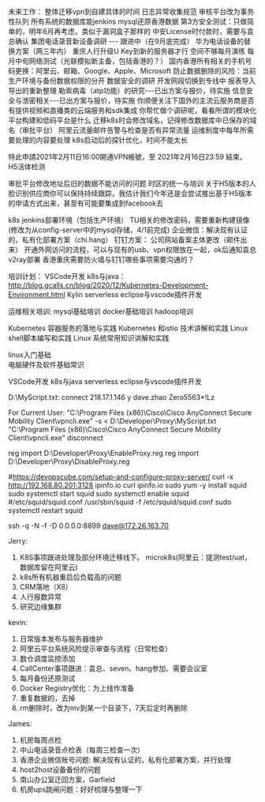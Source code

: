 未来工作：
整体迁移vpn到自建具体的时间
日志异常收集规范
审核平台改为事务性队列
所有系统的数据库能jenkins mysql还原香港数据
第3方安全测试：只做简单的，明年6月再考虑，类似于漏洞盒子那样的
中安License时付款时，需要与袁总确认
集团电话录音新设备调研 --- 跟进中（在9月底完成）
华为电话设备的替换方案（两三年内）
重庆人行升级U Key到新的服务器才行
空间不够每月演练
每月中旬网络测试（光联模拟断主备，包括香港的？）
国内香港所有相关的手机号码更换：阿里云、邮箱、Google、Apple、Microsoft
防止数据删除的风险：当前生产环境与备份数据权限的分开
数据安全的调研
开发网段切换到专线中
报表导入导出的重新整理
勒索病毒（atp功能）的研究---已出方案与报价，待实施
信息安全与泄密相关---已出方案与报价，待实施
你顺便关注下国外的主流云服务商是否有提供视频和直播类的云端服务和sdk集成
你帮忙做个调研呢，看看所谓的模块化平台构建和低码平台是什么
迁移k8s时会修改域名，记得修改数据库中已保存的域名（审批平台）
阿里云流量邮件告警与检查是否有异常流量
运维制度中每年所需要处理的内容要处理
k8s启动后的探针优化，时间不能太长

特此申請2021年2月11日16:00開通VPN帳號，至 2021年2月16日23:59 結束。
H5活体检测 

审批平台修改地址后旧的数据不能访问的问题
时区的统一与培训
关于H5版本的人脸识别供应商你可以保持持续跟踪，我估计我们今年还是会尝试推出基于H5版本的申请方式出来，甚至有可能要集成到facebook去

k8s jenkins部署环境（包括生产环境）
TU相关的修改密码，需要重新构建镜像(修改为从config-server中的mysql存储，4/1前完成)
企业微信：解决现有认证的，私有化部署方案（chi.hang）
钉钉方案：
公司网站备案主体更改（邮件出来）
开通外网访问的流程，可以与现有的usb、vpn权限放在一起，ok后通知袁总
v2ray部署
香港重庆需要防火墙与钉钉哪些事项需要沟通的？

培训计划：
VSCode开发
k8s与java：http://blog.gcalls.cn/blog/2020/12/Kubernetes-Development-Environment.html
Kylin
serverless
eclipse与vscode插件开发

运维相关培训:
mysql基础培训
docker基础培训
hadoop培训

Kubernetes 容器服务的落地与实践
Kubernetes 和istio 技术讲解和实践
Linux shell脚本编写和实践
Linux 系统常用知识讲解和实践

linux入门基础     
电脑硬件及软件基础常识

VSCode开发
k8s与java
serverless
eclipse与vscode插件开发

D:\MyScript.txt:
connect 218.17.1.146
y
dave.zhao
Zero5563*!Lz

For Current User:
"C:\Program Files (x86)\Cisco\Cisco AnyConnect Secure Mobility Client\vpncli.exe" -s < D:\Developer\Proxy\MyScript.txt
"C:\Program Files (x86)\Cisco\Cisco AnyConnect Secure Mobility Client\vpncli.exe" disconnect

reg import D:\Developer\Proxy\EnableProxy.reg
reg import D:\Developer\Proxy\DisableProxy.reg

#https://devopscube.com/setup-and-configure-proxy-server/
curl -x http://192.168.80.201:3128 ipinfo.io
curl ipinfo.io
sudo yum -y install squid
sudo systemctl start squid
sudo systemctl enable squid
#/etc/squid/squid.conf
/usr/sbin/squid -f /etc/squid/squid.conf
sudo systemctl restart squid

ssh -q -N -f -D 0.0.0.0:8899 dave@172.26.163.70


Jerry:
1. K8S事项跟进处理及部分环境迁移线下。
   microk8s(阿里云：提测test/uat，数据库留在阿里云)
2. k8s所有机器重启后负载高的问题
3. CRM落地（X8）
4. 人行报数异常
5. 研究边缘集群

kevin:
1. 日常版本发布与服务器维护
2. 阿里云平台系统风险提示审查与流程（日常检查）
3. 数仓调度监控添加
4. CallCenter事项跟进：袁总、seven、hang参加、需要会议室
5. 每月备份还原测试
6. Docker Registry优化：为上线作准备
7. 重复数据的，去掉
8. rm删除时，改为mv到某一个目录下，7天后定时再删除

James:
1. 机房每周点检                  
2. 中山电话录音点检表（每周三检查一次）     
3. 香港企业微信账号问题: 解决现有认证的，私有化部署方案，并行处理
4. host2host设备备份的问题
5. 南山办公室迁回方案，Garfield
6. 机房ups跳闸问题：好好梳理与整理一下
